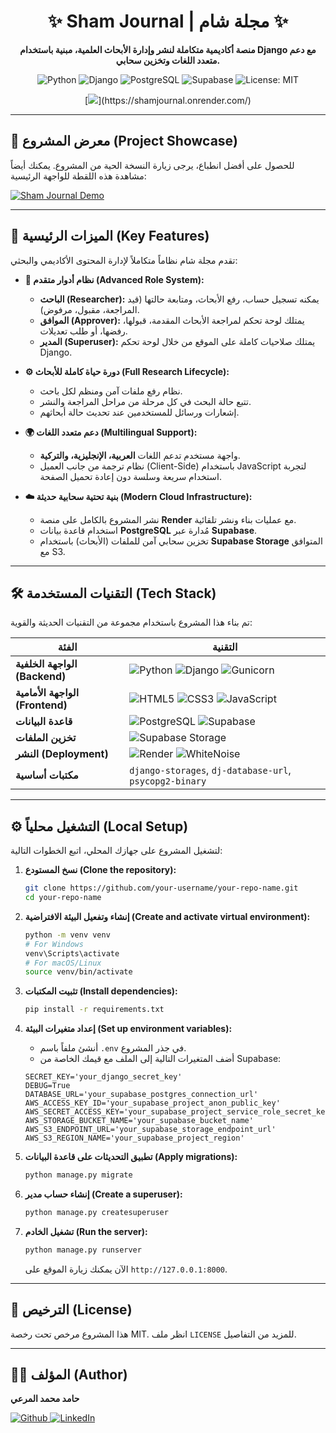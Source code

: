 <div align="center">

# ✨ Sham Journal | مجلة شام ✨

**منصة أكاديمية متكاملة لنشر وإدارة الأبحاث العلمية، مبنية باستخدام Django مع دعم متعدد اللغات وتخزين سحابي.**

<p align="center">
  <img alt="Python" src="https://img.shields.io/badge/Python-3.10-3776AB?style=for-the-badge&logo=python&logoColor=white"/>
  <img alt="Django" src="https://img.shields.io/badge/Django-4.x-092E20?style=for-the-badge&logo=django&logoColor=white"/>
  <img alt="PostgreSQL" src="https://img.shields.io/badge/PostgreSQL-15-4169E1?style=for-the-badge&logo=postgresql&logoColor=white"/>
  <img alt="Supabase" src="https://img.shields.io/badge/Supabase-3ECF8E?style=for-the-badge&logo=supabase&logoColor=white"/>
  <img alt="License: MIT" src="https://img.shields.io/badge/License-MIT-yellow.svg?style=for-the-badge"/>
</p>
[<img src="https://img.shields.io/badge/زيارة_الموقع-Live_Demo-28a745?style=for-the-badge&logo=render" />](https://shamjournal.onrender.com/)

</div>

---

## 📸 معرض المشروع (Project Showcase)

للحصول على أفضل انطباع، يرجى زيارة النسخة الحية من المشروع. يمكنك أيضاً مشاهدة هذه اللقطة للواجهة الرئيسية:

[![Sham Journal Demo](https://i.imgur.com/cWbYp4L.png)](https://shamjournal.onrender.com/)


---

## 🚀 الميزات الرئيسية (Key Features)

تقدم مجلة شام نظاماً متكاملاً لإدارة المحتوى الأكاديمي والبحثي:

*   **🔐 نظام أدوار متقدم (Advanced Role System):**
    *   **الباحث (Researcher):** يمكنه تسجيل حساب، رفع الأبحاث، ومتابعة حالتها (قيد المراجعة، مقبول، مرفوض).
    *   **الموافق (Approver):** يمتلك لوحة تحكم لمراجعة الأبحاث المقدمة، قبولها، رفضها، أو طلب تعديلات.
    *   **المدير (Superuser):** يمتلك صلاحيات كاملة على الموقع من خلال لوحة تحكم Django.

*   **⚙️ دورة حياة كاملة للأبحاث (Full Research Lifecycle):**
    *   نظام رفع ملفات آمن ومنظم لكل باحث.
    *   تتبع حالة البحث في كل مرحلة من مراحل المراجعة والنشر.
    *   إشعارات ورسائل للمستخدمين عند تحديث حالة أبحاثهم.

*   **🌍 دعم متعدد اللغات (Multilingual Support):**
    *   واجهة مستخدم تدعم اللغات **العربية، الإنجليزية، والتركية**.
    *   نظام ترجمة من جانب العميل (Client-Side) باستخدام JavaScript لتجربة استخدام سريعة وسلسة دون إعادة تحميل الصفحة.

*   **☁️ بنية تحتية سحابية حديثة (Modern Cloud Infrastructure):**
    *   نشر المشروع بالكامل على منصة **Render** مع عمليات بناء ونشر تلقائية.
    *   استخدام قاعدة بيانات **PostgreSQL** مُدارة عبر **Supabase**.
    *   تخزين سحابي آمن للملفات (الأبحاث) باستخدام **Supabase Storage** المتوافق مع S3.

---

## 🛠️ التقنيات المستخدمة (Tech Stack)

تم بناء هذا المشروع باستخدام مجموعة من التقنيات الحديثة والقوية:

| الفئة | التقنية |
|---|---|
| **الواجهة الخلفية (Backend)** | ![Python](https://img.shields.io/badge/-Python-3776AB?style=flat-square&logo=python&logoColor=white) ![Django](https://img.shields.io/badge/-Django-092E20?style=flat-square&logo=django&logoColor=white) ![Gunicorn](https://img.shields.io/badge/-Gunicorn-499848?style=flat-square&logo=gunicorn&logoColor=white) |
| **الواجهة الأمامية (Frontend)** | ![HTML5](https://img.shields.io/badge/-HTML5-E34F26?style=flat-square&logo=html5&logoColor=white) ![CSS3](https://img.shields.io/badge/-CSS3-1572B6?style=flat-square&logo=css3&logoColor=white) ![JavaScript](https://img.shields.io/badge/-JavaScript-F7DF1E?style=flat-square&logo=javascript&logoColor=black) |
| **قاعدة البيانات** | ![PostgreSQL](https://img.shields.io/badge/-PostgreSQL-4169E1?style=flat-square&logo=postgresql&logoColor=white) ![Supabase](https://img.shields.io/badge/-Supabase-3ECF8E?style=flat-square&logo=supabase&logoColor=white) |
| **تخزين الملفات** | ![Supabase Storage](https://img.shields.io/badge/-Supabase_Storage-3ECF8E?style=flat-square&logo=supabase&logoColor=white) |
| **النشر (Deployment)** | ![Render](https://img.shields.io/badge/-Render-46E3B7?style=flat-square&logo=render&logoColor=white) ![WhiteNoise](https://img.shields.io/badge/-WhiteNoise-FFFFFF?style=flat-square) |
| **مكتبات أساسية** | `django-storages`, `dj-database-url`, `psycopg2-binary` |

---

## ⚙️ التشغيل محلياً (Local Setup)

لتشغيل المشروع على جهازك المحلي، اتبع الخطوات التالية:

1.  **نسخ المستودع (Clone the repository):**
    ```bash
    git clone https://github.com/your-username/your-repo-name.git
    cd your-repo-name
    ```

2.  **إنشاء وتفعيل البيئة الافتراضية (Create and activate virtual environment):**
    ```bash
    python -m venv venv
    # For Windows
    venv\Scripts\activate
    # For macOS/Linux
    source venv/bin/activate
    ```

3.  **تثبيت المكتبات (Install dependencies):**
    ```bash
    pip install -r requirements.txt
    ```

4.  **إعداد متغيرات البيئة (Set up environment variables):**
    *   أنشئ ملفاً باسم `.env` في جذر المشروع.
    *   أضف المتغيرات التالية إلى الملف مع قيمك الخاصة من Supabase:
    ```env
    SECRET_KEY='your_django_secret_key'
    DEBUG=True
    DATABASE_URL='your_supabase_postgres_connection_url'
    AWS_ACCESS_KEY_ID='your_supabase_project_anon_public_key'
    AWS_SECRET_ACCESS_KEY='your_supabase_project_service_role_secret_key'
    AWS_STORAGE_BUCKET_NAME='your_supabase_bucket_name'
    AWS_S3_ENDPOINT_URL='your_supabase_storage_endpoint_url'
    AWS_S3_REGION_NAME='your_supabase_project_region'
    ```

5.  **تطبيق التحديثات على قاعدة البيانات (Apply migrations):**
    ```bash
    python manage.py migrate
    ```

6.  **إنشاء حساب مدير (Create a superuser):**
    ```bash
    python manage.py createsuperuser
    ```

7.  **تشغيل الخادم (Run the server):**
    ```bash
    python manage.py runserver
    ```
    الآن يمكنك زيارة الموقع على `http://127.0.0.1:8000`.

---

## 📜 الترخيص (License)

هذا المشروع مرخص تحت رخصة MIT. انظر ملف `LICENSE` للمزيد من التفاصيل.

---

## 👨‍💻 المؤلف (Author)

**حامد محمد المرعي**

<p>
    <a href="https://github.com/77hamed77" target="_blank">
        <img alt="Github" src="https://img.shields.io/badge/GitHub-181717?style=for-the-badge&logo=github&logoColor=white">
    </a>
    <a href="https://www.linkedin.com/in/hamidmuhammad/" target="_blank">
        <img alt="LinkedIn" src="https://img.shields.io/badge/LinkedIn-0A66C2?style=for-the-badge&logo=linkedin&logoColor=white">
    </a>
</p>